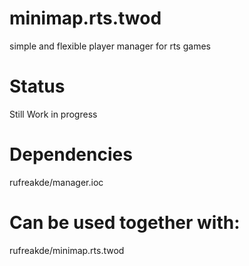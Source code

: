 # minimap.rts.twod
simple and flexible player manager for rts games

# Status
Still Work in progress

# Dependencies
rufreakde/manager.ioc

# Can be used together with:
rufreakde/minimap.rts.twod